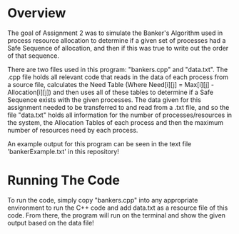 # Overview
The goal of Assignment 2 was to simulate the Banker's Algorithm used in process resource allocation to determine if a given set of processes had a Safe Sequence of allocation, and then if this was true to write out the order of that sequence.

There are two files used in this program: "bankers.cpp" and "data.txt". The .cpp file holds all relevant code that reads in the data of each process from a source file, calculates the Need Table (Where Need[i][j] = Max[i][j] - Allocation[i][j]) and then uses all of these tables to determine if a Safe Sequence exists with the given processes. The data given for this assignment needed to be transferred to and read from a .txt file, and so the file "data.txt" holds all information for the number of processes/resources in the system, the Allocation Tables of each process and then the maximum number of resources need by each process.

An example output for this program can be seen in the text file 'bankerExample.txt' in this repository!

# Running The Code
To run the code, simply copy "bankers.cpp" into any appropriate environment to run the C++ code and add data.txt as a resource file of this code. From there, the program will run on the terminal and show the given output based on the data file!
